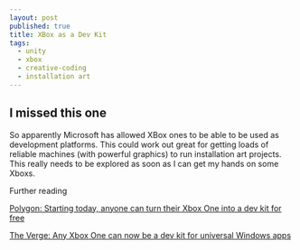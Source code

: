 ```yaml
---
layout: post
published: true
title: XBox as a Dev Kit
tags:
  - unity
  - xbox
  - creative-coding
  - installation art
---
```

## I missed this one

So apparently Microsoft has allowed XBox ones to be able to be used as development platforms. This could work out great for getting loads of reliable machines (with powerful graphics) to run installation art projects. This really needs to be explored as soon as I can get my hands on some Xboxs.

Further reading

[Polygon: Starting today, anyone can turn their Xbox One into a dev kit for free](http://www.polygon.com/2016/3/30/11318568/xbox-one-dev-kit)

[The Verge: Any Xbox One can now be a dev kit for universal Windows apps](http://www.theverge.com/2016/3/30/11331366/xbox-one-dev-mode-windows-apps)
